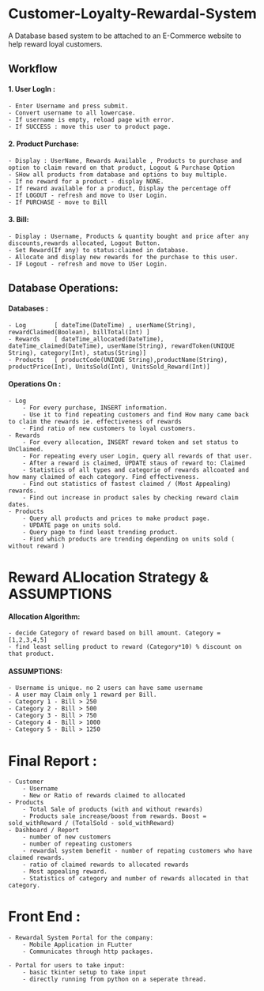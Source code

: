 # Customer-Loyalty-Rewardal-System
A Database based system to be attached to an E-Commerce website to help reward loyal customers.


## Workflow

#### 1. User LogIn :
    - Enter Username and press submit.
    - Convert username to all lowercase.
    - If username is empty, reload page with error.
    - If SUCCESS : move this user to product page.

#### 2. Product Purchase:
    - Display : UserName, Rewards Available , Products to purchase and option to claim reward on that product, Logout & Purchase Option
    - SHow all products from database and options to buy multiple.
    - If no reward for a product - display NONE.
    - If reward available for a product, Display the percentage off
    - If LOGOUT - refresh and move to User Login.
    - If PURCHASE - move to Bill

#### 3. Bill:
    - Display : Username, Products & quantity bought and price after any discounts,rewards allocated, Logout Button.
    - Set Reward(If any) to status:claimed in database.
    - Allocate and display new rewards for the purchase to this user.
    - IF Logout - refresh and move to USer Login.


## Database Operations:

#### Databases : 
    - Log        [ dateTime(DateTime) , userName(String), rewardClaimed(Boolean), billTotal(Int) ]
    - Rewards    [ dateTime_allocated(DateTime), dateTime_claimed(DateTime), userName(String), rewardToken(UNIQUE String), category(Int), status(String)]
    - Products   [ productCode(UNIQUE String),productName(String), productPrice(Int), UnitsSold(Int), UnitsSold_Reward(Int)]

#### Operations On :
    - Log
        - For every purchase, INSERT information.
        - Use it to find repeating customers and find How many came back to claim the rewards ie. effectiveness of rewards
        - Find ratio of new customers to loyal customers.
    - Rewards
        - For every allocation, INSERT reward token and set status to UnClaimed.
        - For repeating every user Login, query all rewards of that user.
        - After a reward is claimed, UPDATE staus of reward to: Claimed
        - Statistics of all types and categorie of rewards allcoated and how many claimed of each category. Find effectiveness.
        - Find out statistics of fastest claimed / (Most Appealing) rewards.
        - Find out increase in product sales by checking reward claim dates.
    - Products
        - Query all products and prices to make product page.
        - UPDATE page on units sold.
        - Query page to find least trending product.
        - Find which products are trending depending on units sold ( without reward )


# Reward ALlocation Strategy & ASSUMPTIONS

#### Allocation Algorithm:
    - decide Category of reward based on bill amount. Category = [1,2,3,4,5]
    - find least selling product to reward (Category*10) % discount on that product.


#### ASSUMPTIONS:
    - Username is unique. no 2 users can have same username
    - A user may Claim only 1 reward per Bill.
    - Category 1 - Bill > 250
    - Category 2 - Bill > 500
    - Category 3 - Bill > 750
    - Category 4 - Bill > 1000
    - Category 5 - Bill > 1250
    


# Final Report : 

    - Customer 
        - Username
        - New or Ratio of rewards claimed to allocated
    - Products
        - Total Sale of products (with and without rewards)
        - Products sale increase/boost from rewards. Boost = sold_withReward / (TotalSold - sold_withReward)
    - Dashboard / Report
        - number of new customers
        - number of repeating customers
        - rewardal system benefit - number of repating customers who have claimed rewards.
        - ratio of claimed rewards to allocated rewards
        - Most appealing reward.
        - Statistics of category and number of rewards allocated in that category.


# Front End :

    - Rewardal System Portal for the company: 
        - Mobile Application in FLutter
        - Communicates through http packages.

    - Portal for users to take input:
        - basic tkinter setup to take input
        - directly running from python on a seperate thread.